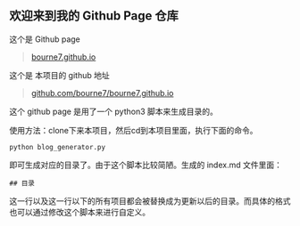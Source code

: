 ## 欢迎来到我的 Github Page 仓库

这个是 Github page
> [bourne7.github.io](https://bourne7.github.io)

这个是 本项目的 github 地址
> [github.com/bourne7/bourne7.github.io](https://github.com/bourne7/bourne7.github.io)

这个 github page 是用了一个 python3 脚本来生成目录的。

使用方法：clone下来本项目，然后cd到本项目里面，执行下面的命令。
```
python blog_generator.py
```

即可生成对应的目录了。由于这个脚本比较简陋。生成的 index.md 文件里面：
```
## 目录
```
这一行以及这一行以下的所有项目都会被替换成为更新以后的目录。而具体的格式也可以通过修改这个脚本来进行自定义。